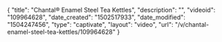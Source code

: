 {
    "title": "Chantal&reg;  Enamel Steel Tea Kettles",
    "description": "",
    "videoid": "109964628",
    "date_created": "1502517933",
    "date_modified": "1504247456",
    "type": "captivate",
    "layout": "video",
    "url": "\/v\/chantal-enamel-steel-tea-kettles\/109964628"
}